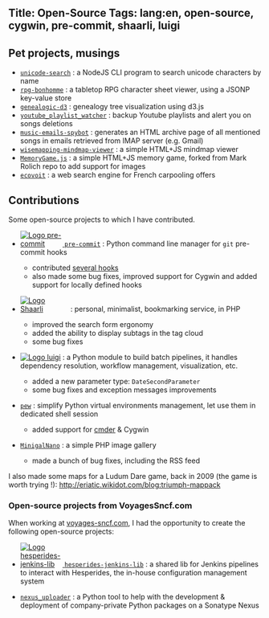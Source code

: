 Title: Open-Source
Tags: lang:en, open-source, cygwin, pre-commit, shaarli, luigi
---

## Pet projects, musings

- [`unicode-search`](https://github.com/Lucas-C/unicode-search) : a NodeJS CLI program to search unicode characters by name
- [`rpg-bonhomme`](https://github.com/Lucas-C/rpg-bonhomme) : a tabletop RPG character sheet viewer, using a JSONP key-value store
- [`genealogic-d3`](https://github.com/Lucas-C/genealogic-d3) : genealogy tree visualization using d3.js
- [`youtube_playlist_watcher`](https://github.com/Lucas-C/youtube_playlist_watcher) : backup Youtube playlists and alert you on songs deletions
- [`music-emails-spybot`](https://github.com/Lucas-C/music-emails-spybot) : generates an HTML archive page of all mentioned songs in emails retrieved from IMAP server (e.g. Gmail)
- [`wisemapping-mindmap-viewer`](https://github.com/Lucas-C/wisemapping-mindmap-viewer) : a simple HTML+JS mindmap viewer
- [`MemoryGame.js`](https://github.com/Lucas-C/MemoryGame.js) : a simple HTML+JS memory game, forked from Mark Rolich repo to add support for images
- [`ecovoit`](https://github.com/Lucas-C/ecovoit) : a web search engine for French carpooling offers


## Contributions
Some open-source projects to which I have contributed.

- [<img alt="Logo pre-commit" src="images/open-source/pre-commit-logo.png" style="max-width: 6em"> `pre-commit`](http://pre-commit.com) :
Python command line manager for `git` pre-commit hooks
    * contributed [several hooks](https://github.com/Lucas-C/pre-commit-hooks)
    * also made some bug fixes, improved support for Cygwin and added support for locally defined hooks

- [<img alt="Logo Shaarli" src="images/open-source/shaarli-logo.png" style="max-width: 6rem">](https://github.com/shaarli/Shaarli) :
personal, minimalist, bookmarking service, in PHP
    * improved the search form ergonomy
    * added the ability to display subtags in the tag cloud
    * some bug fixes

- [<img alt="Logo luigi" src="images/open-source/luigi-logo.png" style="max-width: 6rem">](https://github.com/spotify/luigi) :
a Python module to build batch pipelines, it handles dependency resolution, workflow management, visualization, etc.
    * added a new parameter type: `DateSecondParameter`
    * some bug fixes and exception messages improvements

- [`pew`](https://github.com/berdario/pew) : simplify Python virtual environments management, let use them in dedicated shell session
    * added support for [cmder](http://cmder.net) & Cygwin

- [`MinigalNano`](https://github.com/sebsauvage/MinigalNano) : a simple PHP image gallery
    * made a bunch of bug fixes, including the RSS feed

I also made some maps for a Ludum Dare game, back in 2009 (the game is worth trying !):
<http://eriatic.wikidot.com/blog:triumph-mappack>


### Open-source projects from VoyagesSncf.com

When working at [voyages-sncf.com](jobs.voyages-sncf.com), I had the opportunity to create the following open-source projects:

- [<img alt="Logo hesperides-jenkins-lib" src="images/open-source/hesperides-jenkins-lib-logo.png" style="max-width: 6em"> `hesperides-jenkins-lib`](https://github.com/voyages-sncf-technologies/hesperides-jenkins-lib) :
a shared lib for Jenkins pipelines to interact with Hesperides, the in-house configuration management system

- [`nexus_uploader`](https://github.com/voyages-sncf-technologies/nexus_uploader) :
a Python tool to help with the development & deployment of company-private Python packages on a Sonatype Nexus


<style>
.uk-article-content > ul > li {
    margin-bottom: 2rem;
}
</style>
